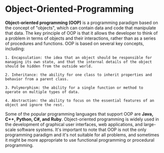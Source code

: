 # Object-Oriented-Programming
**Object-oriented programming (OOP)** is a programming paradigm based on the concept of "objects", which can contain data and code that manipulate that data. The key principle of OOP is that it allows the developer to think of a problem in terms of objects and their interactions, rather than as a series of procedures and functions.
OOP is based on several key concepts, including:

    1. Encapsulation: the idea that an object should be responsible for managing its own state, and that the internal details of the object should be hidden from the outside world.

    2. Inheritance: the ability for one class to inherit properties and behavior from a parent class.

    3. Polymorphism: the ability for a single function or method to operate on multiple types of data.

    4. Abstraction: the ability to focus on the essential features of an object and ignore the rest.

Some of the popular programming languages that support OOP are **Java, C++, Python, C#, and Ruby**. Object-oriented programming is widely used in the development of graphical user interfaces, web applications, and large-scale software systems.
It's important to note that OOP is not the only programming paradigm and it's not suitable for all problems, and sometimes it might be more appropriate to use functional programming or procedural programming. 
